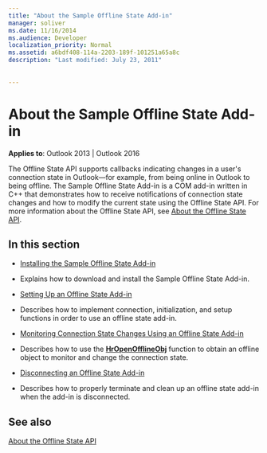 ```yaml
---
title: "About the Sample Offline State Add-in"
manager: soliver
ms.date: 11/16/2014
ms.audience: Developer
localization_priority: Normal
ms.assetid: a6bdf408-114a-2203-189f-101251a65a8c
description: "Last modified: July 23, 2011"
 
 
---
```


# About the Sample Offline State Add-in

  
  
**Applies to**: Outlook 2013 | Outlook 2016 
  
The Offline State API supports callbacks indicating changes in a user's connection state in Outlook—for example, from being online in Outlook to being offline. The Sample Offline State Add-in is a COM add-in written in C++ that demonstrates how to receive notifications of connection state changes and how to modify the current state using the Offline State API. For more information about the Offline State API, see [About the Offline State API](about-the-offline-state-api.md).
  
## In this section

- [Installing the Sample Offline State Add-in](installing-the-sample-offline-state-add-in.md)
    
- Explains how to download and install the Sample Offline State Add-in.
    
- [Setting Up an Offline State Add-in](setting-up-an-offline-state-add-in.md)
    
- Describes how to implement connection, initialization, and setup functions in order to use an offline state add-in.
    
- [Monitoring Connection State Changes Using an Offline State Add-in](monitoring-connection-state-changes-using-an-offline-state-add-in.md)
    
- Describes how to use the **[HrOpenOfflineObj](hropenofflineobj.md)** function to obtain an offline object to monitor and change the connection state. 
    
- [Disconnecting an Offline State Add-in](disconnecting-an-offline-state-add-in.md)
    
- Describes how to properly terminate and clean up an offline state add-in when the add-in is disconnected.
    
## See also



[About the Offline State API](about-the-offline-state-api.md)

